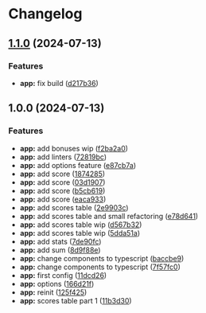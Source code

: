 # Changelog

## [1.1.0](https://github.com/furdzik/IF.DiceTable/compare/v1.0.0...v1.1.0) (2024-07-13)


### Features

* **app:** fix build ([d217b36](https://github.com/furdzik/IF.DiceTable/commit/d217b366d718e4ed1bb4aeac30209ca21a3c3c9a))

## 1.0.0 (2024-07-13)


### Features

* **app:** add bonuses wip ([f2ba2a0](https://github.com/furdzik/IF.DiceTable/commit/f2ba2a0976d5a7e5206a0ca9341d55471c6270aa))
* **app:** add linters ([72819bc](https://github.com/furdzik/IF.DiceTable/commit/72819bc8e5e805e20a7b9b1c9c42a2d0681374c3))
* **app:** add options feature ([e87cb7a](https://github.com/furdzik/IF.DiceTable/commit/e87cb7aefd5c67c84d6ec180516264ac8a450a48))
* **app:** add score ([1874285](https://github.com/furdzik/IF.DiceTable/commit/1874285c16bbe8374a0e9f94ad3f2da111f3a2eb))
* **app:** add score ([03d1907](https://github.com/furdzik/IF.DiceTable/commit/03d1907d3ac17f26396144dc8c519a3f46e5acf7))
* **app:** add score ([b5cb619](https://github.com/furdzik/IF.DiceTable/commit/b5cb61934aea805b315edaf1ba377f0617b65ed9))
* **app:** add score ([eaca933](https://github.com/furdzik/IF.DiceTable/commit/eaca933c441225214c5eba0c01dc2ae0ab5e093b))
* **app:** add scores table ([2e9903c](https://github.com/furdzik/IF.DiceTable/commit/2e9903c42e6cf0d6334087a1925a473b09f941fd))
* **app:** add scores table and small refactoring ([e78d641](https://github.com/furdzik/IF.DiceTable/commit/e78d64104887ed4143c03ec4e687edd6b8bf9b56))
* **app:** add scores table wip ([d567b32](https://github.com/furdzik/IF.DiceTable/commit/d567b32dbcb3cc26690d62bede83a2ca8fb08e3f))
* **app:** add scores table wip ([5dda51a](https://github.com/furdzik/IF.DiceTable/commit/5dda51ac2800c3d3935e0902c64ab45274a6bb26))
* **app:** add stats ([7de90fc](https://github.com/furdzik/IF.DiceTable/commit/7de90fccb0ba33582e3c6e7b7bccb5948d9db0e6))
* **app:** add sum ([8d9f88e](https://github.com/furdzik/IF.DiceTable/commit/8d9f88e4db20592c11462689ff23bb66f0615746))
* **app:** change components to typescript ([baccbe9](https://github.com/furdzik/IF.DiceTable/commit/baccbe9b507e4262c77c7879dc82aa782777b8da))
* **app:** change components to typescript ([7f57fc0](https://github.com/furdzik/IF.DiceTable/commit/7f57fc0243c90eccc673a314d0bc4b9f0f6bed9d))
* **app:** first config ([11dcd26](https://github.com/furdzik/IF.DiceTable/commit/11dcd2676580c6501720e281be76e73094516bc4))
* **app:** options ([166d21f](https://github.com/furdzik/IF.DiceTable/commit/166d21f8025d1f74dd5c2748cf8451f8ad90667f))
* **app:** reinit ([125f425](https://github.com/furdzik/IF.DiceTable/commit/125f425c86423542ff1d09c906e28c5db124f4b1))
* **app:** scores table part 1 ([11b3d30](https://github.com/furdzik/IF.DiceTable/commit/11b3d30e23ad5df6c57e7429eba0518f656dd367))
